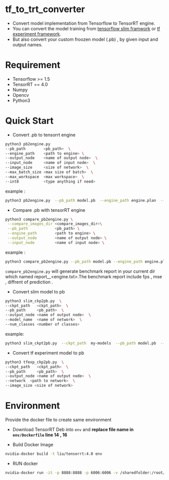 # tf_to_trt_converter
* Convert model implementation from Tensorflow to TensorRT engine.
* You can convert the model training from [tensorflow slim framwork](https://github.com/tensorflow/models/tree/master/research/slim) or [tf experiment framework](https://github.com/liumusicforever/tf_models_experiment_framework).
* But also convert your custom froozen model (.pb) , by given input and output names.

# Requirement
* Tensorflow >= 1.5
* TensorRT == 4.0
* Numpy 
* Opencv
* Python3

# Quick Start

* Convert .pb to tensorrt engine
```bash
python3 pb2engine.py  
--pb_path        <pb_path>  \
--engine_path    <path to engine> \
--output_node    <name of output node>  \
--input_node     <name of input node>  \
--image_size     <size of network>  \
--max_batch_size <max size of batch>  \
--max_workspace  <max workspace>  \
--int8           <type anything if need>
```
example : 
```bash
python3 pb2engine.py  --pb_path model.pb  --engine_path engine.plan  --output_node InceptionResnetV2/Logits/Predictions  --input_node input  --image_size  299  --max_batch_size 40  --max_workspace 20
```

* Compare .pb with tensorRT engine
```bash
python3 compare_pb2engine.py \
 --compare_images_dir <compare_images_dir>\
 --pb_path            <pb_path> \
 --engine_path        <path to engine> \
 --output_node        <name of output node> \
 --input_node         <name of input node> \
```
example : 
```bash
python3 compare_pb2engine.py --pb_path model.pb --engine_path engine.plan --output_node InceptionResnetV2/Logits/Predictions  --input_node input --compare_images_dir /data/
```
`compare_pb2engine.py` will generate benchmark report in your current dir which named report_<pb>_<engine.txt>.The benchmark report include fps , mse , diffrent of prediction .


* Convert slim model to pb
```bash
python3 slim_ckp2pb.py  \
--ckpt_path   <ckpt_path>  \
--pb_path     <pb_path>  \
--output_node <name of output node>  \
--model_name  <name of network>  \
--num_classes <number of classes>
```
example:
```bash
python3 slim_ckpt2pb.py  --ckpt_path  my-models  --pb_path model.pb  --output_node InceptionResnetV2/Logits/Predictions  --model_name  inception_resnet_v2  --num_classes 1000
```
* Convert tf experiment model to pb
```bash
python3 tfexp_ckp2pb.py  \
--ckpt_path   <ckpt_path>  \
--pb_path     <pb_path>  \
--output_node <name of output node>  \
--network  <path to network>  \
--image_size <size of network>
```

# Environment
Provide the docker file to create same environment
* Download TensorRT Deb into `env` and **replace file name in `env/Dockerfile` line 14 , 16**

* Build Docker Image
```bash
nvidia-docker build -t liu/tensorrt:4.0 env
```
* RUN docker
```bash
nvidia-docker run -it -p 8888:8888 -p 6006:6006 -v /sharedfolder:/root/sharedfolder liu/tensorrt:4.0 bash
```

